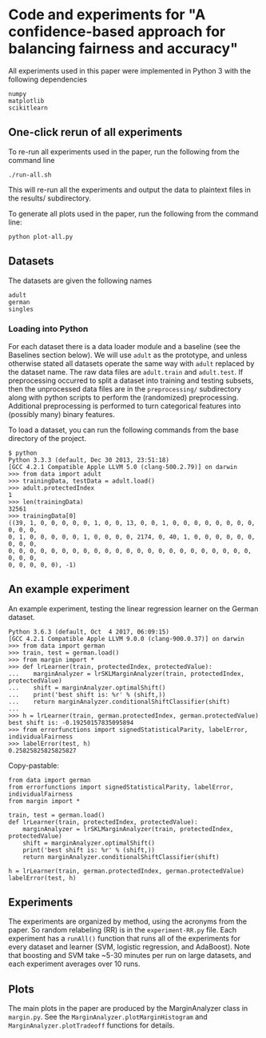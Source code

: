 # Code and experiments for "A confidence-based approach for balancing fairness and accuracy"

All experiments used in this paper were implemented in Python 3 with the following
dependencies

    numpy
    matplotlib
    scikitlearn


## One-click rerun of all experiments

To re-run all experiments used in the paper, run the following from the command line

    ./run-all.sh

This will re-run all the experiments and output the data to plaintext
files in the results/ subdirectory.

To generate all plots used in the paper, run the following from the command line:

    python plot-all.py


## Datasets

The datasets are given the following names

    adult
    german 
    singles 

### Loading into Python

For each dataset there is a data loader module and a baseline (see the
Baselines section below). We will use `adult` as the prototype, and unless
otherwise stated all datasets operate the same way with `adult` replaced by the
dataset name. The raw data files are `adult.train` and `adult.test`. If
preprocessing occurred to split a dataset into training and testing subsets,
then the unprocessed data files are in the `preprocessing/` subdirectory along
with python scripts to perform the (randomized) preprocessing. Additional
preprocessing is performed to turn categorical features into (possibly many)
binary features.

To load a dataset, you can run the following commands from the base directory
of the project.

    $ python
    Python 3.3.3 (default, Dec 30 2013, 23:51:18) 
    [GCC 4.2.1 Compatible Apple LLVM 5.0 (clang-500.2.79)] on darwin
    >>> from data import adult
    >>> trainingData, testData = adult.load()
    >>> adult.protectedIndex
    1
    >>> len(trainingData)
    32561
    >>> trainingData[0]
    ((39, 1, 0, 0, 0, 0, 0, 1, 0, 0, 13, 0, 0, 1, 0, 0, 0, 0, 0, 0, 0, 0, 0, 0, 0,
    0, 1, 0, 0, 0, 0, 0, 1, 0, 0, 0, 0, 2174, 0, 40, 1, 0, 0, 0, 0, 0, 0, 0, 0, 0,
    0, 0, 0, 0, 0, 0, 0, 0, 0, 0, 0, 0, 0, 0, 0, 0, 0, 0, 0, 0, 0, 0, 0, 0, 0, 0,
    0, 0, 0, 0, 0), -1)

## An example experiment

An example experiment, testing the linear regression learner on the German dataset.

```
Python 3.6.3 (default, Oct  4 2017, 06:09:15) 
[GCC 4.2.1 Compatible Apple LLVM 9.0.0 (clang-900.0.37)] on darwin
>>> from data import german
>>> train, test = german.load()
>>> from margin import *
>>> def lrLearner(train, protectedIndex, protectedValue):
...    marginAnalyzer = lrSKLMarginAnalyzer(train, protectedIndex, protectedValue)
...    shift = marginAnalyzer.optimalShift()
...    print('best shift is: %r' % (shift,))
...    return marginAnalyzer.conditionalShiftClassifier(shift)
... 
>>> h = lrLearner(train, german.protectedIndex, german.protectedValue)
best shift is: -0.19250157835095894
>>> from errorfunctions import signedStatisticalParity, labelError, individualFairness
>>> labelError(test, h)
0.25825825825825827 
```

Copy-pastable:

```
from data import german
from errorfunctions import signedStatisticalParity, labelError, individualFairness
from margin import *

train, test = german.load()
def lrLearner(train, protectedIndex, protectedValue):
    marginAnalyzer = lrSKLMarginAnalyzer(train, protectedIndex, protectedValue)
    shift = marginAnalyzer.optimalShift()
    print('best shift is: %r' % (shift,))
    return marginAnalyzer.conditionalShiftClassifier(shift)
 
h = lrLearner(train, german.protectedIndex, german.protectedValue)
labelError(test, h)
```

## Experiments

The experiments are organized by method, using the acronyms from the paper.  So
random relabeling (RR) is in the `experiment-RR.py` file. Each experiment has a
`runAll()` function that runs all of the experiments for every dataset and
learner (SVM, logistic regression, and AdaBoost). Note that boosting and SVM
take ~5-30 minutes per run on large datasets, and each experiment averages over
10 runs.

## Plots

The main plots in the paper are produced by the MarginAnalyzer class in
`margin.py`. See the `MarginAnalyzer.plotMarginHistogram` and
`MarginAnalyzer.plotTradeoff` functions for details.
